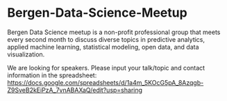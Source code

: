 # Bergen-Data-Science-Meetup
Bergen Data Science meetup is a non-profit professional group that meets every second month to discuss diverse topics in predictive analytics, applied machine learning, statistical modeling, open data, and data visualization. 

We are looking for speakers. Please input your talk/topic and contact information in the spreadsheet: https://docs.google.com/spreadsheets/d/1a4m_5KOcG5pA_8Azqgb-Z9SveB2kEiPzA_7vnABAXaQ/edit?usp=sharing